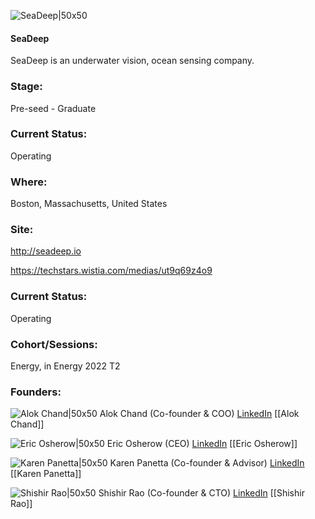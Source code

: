 

![SeaDeep|50x50](https://apimg.techstars.com/connect/images/image_files/623b90f1fe8b4800095876a1/original/SeaDeep_%281%29.png)

#### SeaDeep
SeaDeep is an underwater vision, ocean sensing company.

### Stage: 
Pre-seed - Graduate 

### Current Status: 
Operating

### Where:
Boston, Massachusetts, United States

### Site:
http://seadeep.io

https://techstars.wistia.com/medias/ut9q69z4o9



### Current Status: 
Operating

### Cohort/Sessions: 
Energy, in Energy 2022 T2

### Founders: 

![Alok Chand|50x50]() Alok Chand (Co-founder & COO) [LinkedIn](https://) [[Alok Chand]]

![Eric Osherow|50x50](https://www.f6s.com/static-resource/images/profile-placeholder-user.jpg) Eric Osherow (CEO) [LinkedIn](https://linkedin.com/in/eric-osherow) [[Eric Osherow]]

![Karen Panetta|50x50]() Karen Panetta (Co-founder & Advisor) [LinkedIn](https://linkedin.com/in/karen-panetta-8b83b67) [[Karen Panetta]]

![Shishir Rao|50x50]() Shishir Rao (Co-founder & CTO) [LinkedIn](https://) [[Shishir Rao]]


